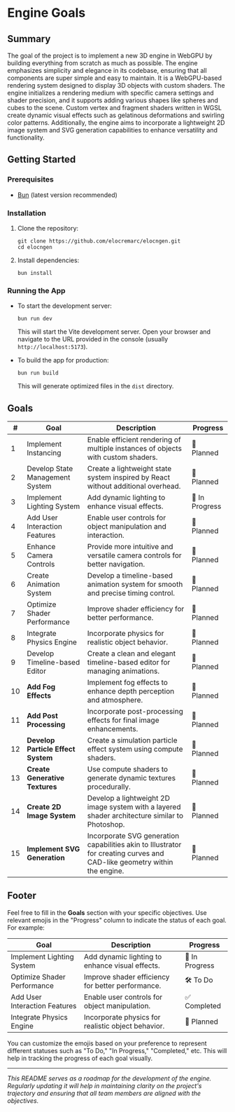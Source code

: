 # Engine Goals

## Summary

The goal of the project is to implement a new 3D engine in WebGPU by building everything from scratch as much as possible. The engine emphasizes simplicity and elegance in its codebase, ensuring that all components are super simple and easy to maintain. It is a WebGPU-based rendering system designed to display 3D objects with custom shaders. The engine initializes a rendering medium with specific camera settings and shader precision, and it supports adding various shapes like spheres and cubes to the scene. Custom vertex and fragment shaders written in WGSL create dynamic visual effects such as gelatinous deformations and swirling color patterns. Additionally, the engine aims to incorporate a lightweight 2D image system and SVG generation capabilities to enhance versatility and functionality.

## Getting Started

### Prerequisites

- [Bun](https://bun.sh/) (latest version recommended)

### Installation

1. Clone the repository:

   ```
   git clone https://github.com/elocremarc/elocngen.git
   cd elocngen
   ```

2. Install dependencies:
   ```
   bun install
   ```

### Running the App

- To start the development server:

  ```
  bun run dev
  ```

  This will start the Vite development server. Open your browser and navigate to the URL provided in the console (usually `http://localhost:5173`).

- To build the app for production:
  ```
  bun run build
  ```
  This will generate optimized files in the `dist` directory.

## Goals

| #   | Goal                               | Description                                                                                                              | Progress       |
| --- | ---------------------------------- | ------------------------------------------------------------------------------------------------------------------------ | -------------- |
| 1   | Implement Instancing               | Enable efficient rendering of multiple instances of objects with custom shaders.                                         | 📝 Planned     |
| 2   | Develop State Management System    | Create a lightweight state system inspired by React without additional overhead.                                         | 📝 Planned     |
| 3   | Implement Lighting System          | Add dynamic lighting to enhance visual effects.                                                                          | 🚧 In Progress |
| 4   | Add User Interaction Features      | Enable user controls for object manipulation and interaction.                                                            | 📝 Planned     |
| 5   | Enhance Camera Controls            | Provide more intuitive and versatile camera controls for better navigation.                                              | 📝 Planned     |
| 6   | Create Animation System            | Develop a timeline-based animation system for smooth and precise timing control.                                         | 📝 Planned     |
| 7   | Optimize Shader Performance        | Improve shader efficiency for better performance.                                                                        | 📝 Planned     |
| 8   | Integrate Physics Engine           | Incorporate physics for realistic object behavior.                                                                       | 📝 Planned     |
| 9   | Develop Timeline-based Editor      | Create a clean and elegant timeline-based editor for managing animations.                                                | 📝 Planned     |
| 10  | **Add Fog Effects**                | Implement fog effects to enhance depth perception and atmosphere.                                                        | 📝 Planned     |
| 11  | **Add Post Processing**            | Incorporate post-processing effects for final image enhancements.                                                        | 📝 Planned     |
| 12  | **Develop Particle Effect System** | Create a simulation particle effect system using compute shaders.                                                        | 📝 Planned     |
| 13  | **Create Generative Textures**     | Use compute shaders to generate dynamic textures procedurally.                                                           | 📝 Planned     |
| 14  | **Create 2D Image System**         | Develop a lightweight 2D image system with a layered shader architecture similar to Photoshop.                           | 📝 Planned     |
| 15  | **Implement SVG Generation**       | Incorporate SVG generation capabilities akin to Illustrator for creating curves and CAD-like geometry within the engine. | 📝 Planned     |

## Footer

Feel free to fill in the **Goals** section with your specific objectives. Use relevant emojis in the "Progress" column to indicate the status of each goal. For example:

| Goal                          | Description                                        | Progress       |
| ----------------------------- | -------------------------------------------------- | -------------- |
| Implement Lighting System     | Add dynamic lighting to enhance visual effects.    | 🚧 In Progress |
| Optimize Shader Performance   | Improve shader efficiency for better performance.  | 🛠️ To Do       |
| Add User Interaction Features | Enable user controls for object manipulation.      | ✅ Completed   |
| Integrate Physics Engine      | Incorporate physics for realistic object behavior. | 📝 Planned     |

You can customize the emojis based on your preference to represent different statuses such as "To Do," "In Progress," "Completed," etc. This will help in tracking the progress of each goal visually.

---

_This README serves as a roadmap for the development of the engine. Regularly updating it will help in maintaining clarity on the project's trajectory and ensuring that all team members are aligned with the objectives._
